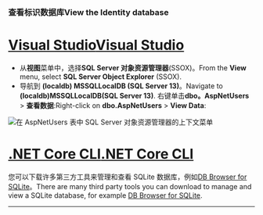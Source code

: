 ### <a name="view-the-identity-database"></a><span data-ttu-id="c749a-101">查看标识数据库</span><span class="sxs-lookup"><span data-stu-id="c749a-101">View the Identity database</span></span>

# <a name="visual-studiotabvisual-studio"></a>[<span data-ttu-id="c749a-102">Visual Studio</span><span class="sxs-lookup"><span data-stu-id="c749a-102">Visual Studio</span></span>](#tab/visual-studio) 

* <span data-ttu-id="c749a-103">从**视图**菜单中，选择**SQL Server 对象资源管理器**(SSOX)。</span><span class="sxs-lookup"><span data-stu-id="c749a-103">From the **View** menu, select **SQL Server Object Explorer** (SSOX).</span></span>
* <span data-ttu-id="c749a-104">导航到 **(localdb) MSSQLLocalDB (SQL Server 13)**。</span><span class="sxs-lookup"><span data-stu-id="c749a-104">Navigate to **(localdb)MSSQLLocalDB(SQL Server 13)**.</span></span> <span data-ttu-id="c749a-105">右键单击**dbo。AspNetUsers** > **查看数据**:</span><span class="sxs-lookup"><span data-stu-id="c749a-105">Right-click on **dbo.AspNetUsers** > **View Data**:</span></span>

![在 AspNetUsers 表中 SQL Server 对象资源管理器的上下文菜单](~/security/authentication/accconfirm/_static/ssox.png)

# <a name="net-core-clitabnetcore-cli"></a>[<span data-ttu-id="c749a-107">.NET Core CLI</span><span class="sxs-lookup"><span data-stu-id="c749a-107">.NET Core CLI</span></span>](#tab/netcore-cli)

<span data-ttu-id="c749a-108">您可以下载许多第三方工具来管理和查看 SQLite 数据库，例如[DB Browser for SQLite](http://sqlitebrowser.org/)。</span><span class="sxs-lookup"><span data-stu-id="c749a-108">There are many third party tools you can download to manage and view a SQLite database, for example [DB Browser for SQLite](http://sqlitebrowser.org/).</span></span>

---